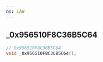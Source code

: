```yaml
---
ns: LAW
---
```

## _0x956510F8C36B5C64

```c
// 0x956510F8C36B5C64
void _0x956510F8C36B5C64();
```

